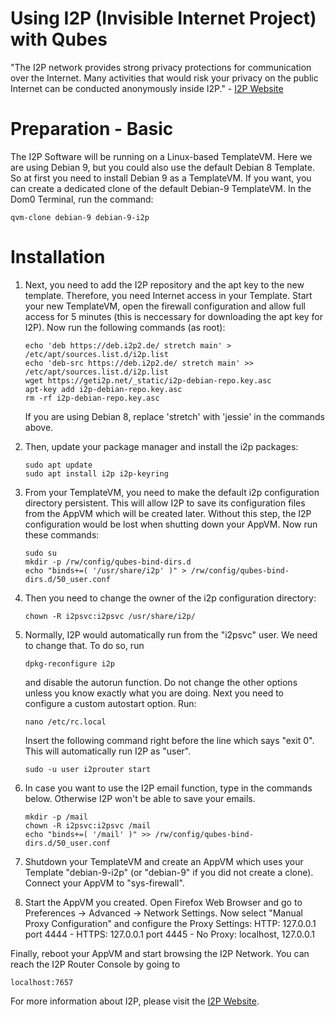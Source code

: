Using I2P (Invisible Internet Project) with Qubes
=================================================

"The I2P network provides strong privacy protections for communication over the Internet. Many activities that would risk your privacy on the public Internet can be conducted anonymously inside I2P." - [I2P Website](https://geti2p.net/)


Preparation - Basic
===============

The I2P Software will be running on a Linux-based TemplateVM. Here we are using Debian 9, but you could also use the default Debian 8 Template. So at first you need to install Debian 9 as a TemplateVM. If you want, you can create a dedicated clone of the default Debian-9 TemplateVM. In the Dom0 Terminal, run the command:
~~~
qvm-clone debian-9 debian-9-i2p
~~~


Installation
============
	
1. Next, you need to add the I2P repository and the apt key to the new template. Therefore, you need Internet access in your Template. Start your new TemplateVM, open the firewall configuration and allow full access for 5 minutes (this is neccessary for downloading the apt key for I2P). Now run the following commands (as root):
	~~~
	echo 'deb https://deb.i2p2.de/ stretch main' > /etc/apt/sources.list.d/i2p.list
	echo 'deb-src https://deb.i2p2.de/ stretch main' >> /etc/apt/sources.list.d/i2p.list
	wget https://geti2p.net/_static/i2p-debian-repo.key.asc
	apt-key add i2p-debian-repo.key.asc
	rm -rf i2p-debian-repo.key.asc
	~~~
	
	If you are using Debian 8, replace 'stretch' with 'jessie' in the commands above.

2. Then, update your package manager and install the i2p packages:
	~~~
	sudo apt update
	sudo apt install i2p i2p-keyring
	~~~
	
3. From your TemplateVM, you need to make the default i2p configuration directory persistent. This will allow I2P to save its configuration files from the AppVM which will be created later. Without this step, the I2P configuration would be lost when shutting down your AppVM. Now run these commands:
	~~~
	sudo su
	mkdir -p /rw/config/qubes-bind-dirs.d
	echo "binds+=( '/usr/share/i2p' )" > /rw/config/qubes-bind-dirs.d/50_user.conf
	~~~
	
4. Then you need to change the owner of the i2p configuration directory:
	~~~
	chown -R i2psvc:i2psvc /usr/share/i2p/
	~~~

5. Normally, I2P would automatically run from the "i2psvc" user. We need to change that. To do so, run
	~~~
	dpkg-reconfigure i2p
	~~~
	and disable the autorun function. Do not change the other options unless you know exactly what you are doing. Next you 		need to configure a custom autostart option. Run:
	~~~
	nano /etc/rc.local
	~~~
	Insert the following command right before the line which says "exit 0". This will automatically run I2P as "user".
	~~~
	sudo -u user i2prouter start
	~~~

6. In case you want to use the I2P email function, type in the commands below. Otherwise I2P won't be able to save your emails.
	~~~
	mkdir -p /mail
	chown -R i2psvc:i2psvc /mail
	echo "binds+=( '/mail' )" >> /rw/config/qubes-bind-dirs.d/50_user.conf
	~~~

7. Shutdown your TemplateVM and create an AppVM which uses your Template "debian-9-i2p" (or "debian-9" if you did not create a clone). Connect your AppVM to "sys-firewall".

8. Start the AppVM you created. Open Firefox Web Browser and go to Preferences -> Advanced -> Network Settings. Now select "Manual Proxy Configuration" and configure the Proxy Settings: HTTP: 127.0.0.1 port 4444 - HTTPS: 127.0.0.1 port 4445 - No Proxy: localhost, 127.0.0.1

Finally, reboot your AppVM and start browsing the I2P Network. You can reach the I2P Router Console by going to
~~~
localhost:7657
~~~

For more information about I2P, please visit the [I2P Website](https://geti2p.net/).
